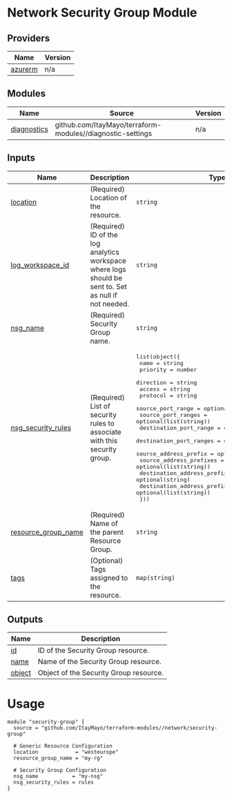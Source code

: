 <!-- BEGIN_TF_DOCS -->
# Network Security Group Module

## Providers

| Name | Version |
|------|---------|
| <a name="provider_azurerm"></a> [azurerm](#provider\_azurerm) | n/a |

## Modules

| Name | Source | Version |
|------|--------|---------|
| <a name="module_diagnostics"></a> [diagnostics](#module\_diagnostics) | github.com/ItayMayo/terraform-modules//diagnostic-settings | n/a |

## Inputs

| Name | Description | Type | Default | Required |
|------|-------------|------|---------|:--------:|
| <a name="input_location"></a> [location](#input\_location) | (Required) Location of the resource. | `string` | n/a | yes |
| <a name="input_log_workspace_id"></a> [log\_workspace\_id](#input\_log\_workspace\_id) | (Required) ID of the log analytics workspace where logs should be sent to. Set as null if not needed. | `string` | n/a | yes |
| <a name="input_nsg_name"></a> [nsg\_name](#input\_nsg\_name) | (Required) Security Group name. | `string` | n/a | yes |
| <a name="input_nsg_security_rules"></a> [nsg\_security\_rules](#input\_nsg\_security\_rules) | (Required) List of security rules to associate with this security group. | <pre>list(object({<br>    name                         = string<br>    priority                     = number<br>    direction                    = string<br>    access                       = string<br>    protocol                     = string<br>    source_port_range            = optional(string)<br>    source_port_ranges           = optional(list(string))<br>    destination_port_range       = optional(string)<br>    destination_port_ranges      = optional(list(string))<br>    source_address_prefix        = optional(string)<br>    source_address_prefixes      = optional(list(string))<br>    destination_address_prefix   = optional(string)<br>    destination_address_prefixes = optional(list(string))<br>  }))</pre> | n/a | yes |
| <a name="input_resource_group_name"></a> [resource\_group\_name](#input\_resource\_group\_name) | (Required) Name of the parent Resource Group. | `string` | n/a | yes |
| <a name="input_tags"></a> [tags](#input\_tags) | (Optional) Tags assigned to the resource. | `map(string)` | `null` | no |

## Outputs

| Name | Description |
|------|-------------|
| <a name="output_id"></a> [id](#output\_id) | ID of the Security Group resource. |
| <a name="output_name"></a> [name](#output\_name) | Name of the Security Group resource. |
| <a name="output_object"></a> [object](#output\_object) | Object of the Security Group resource. |

# Usage

```
module "security-group" {
  source = "github.com/ItayMayo/terraform-modules//network/security-group"

  # Generic Resource Configuration
  location            = "westeurope"
  resource_group_name = "my-rg"

  # Security Group Configuration
  nsg_name           = "my-nsg"
  nsg_security_rules = rules
}
```
<!-- END_TF_DOCS -->